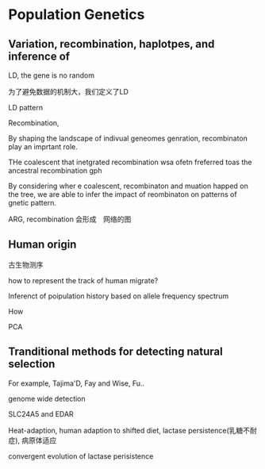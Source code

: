 # Population Genetics

##  Variation, recombination, haplotpes, and inference of 

LD, the gene is no random

为了避免数据的机制大，我们定义了LD

LD pattern

Recombination,

By shaping the landscape of indivual geneomes genration, recombinaton play an imprtant role.

THe coalescent that inetgrated recombination wsa ofetn freferred toas the ancestral recombination gph 

By considering wher e coalescent, recombinaton and muation happed on the tree, we are able to infer the impact of reombinaton on patterns of gnetic pattern.

ARG, recombination 会形成　网络的图



## Human origin

古生物测序

how to represent the track of human migrate?

Inferenct of poipulation history based on allele frequency spectrum

How  

PCA  

## Tranditional methods for detecting natural selection

For example, Tajima'D, Fay and Wise, Fu..

genome wide detection

SLC24A5 and EDAR



Heat-adaption, human adaption to shifted diet, lactase persistence(乳糖不耐症), 病原体适应

convergent evolution of lactase perisistence

